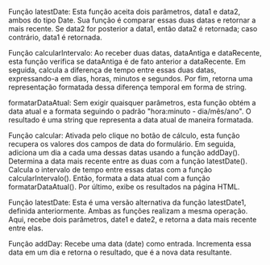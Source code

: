Função latestDate:
Esta função aceita dois parâmetros, data1 e data2, ambos do tipo Date. Sua função é comparar essas duas datas e retornar a mais recente. Se data2 for posterior a data1, então data2 é retornada; caso contrário, data1 é retornada.

Função calcularIntervalo:
Ao receber duas datas, dataAntiga e dataRecente, esta função verifica se dataAntiga é de fato anterior a dataRecente. Em seguida, calcula a diferença de tempo entre essas duas datas, expressando-a em dias, horas, minutos e segundos. Por fim, retorna uma representação formatada dessa diferença temporal em forma de string.

formatarDataAtual:
Sem exigir quaisquer parâmetros, esta função obtém a data atual e a formata seguindo o padrão "hora:minuto - dia/mês/ano". O resultado é uma string que representa a data atual de maneira formatada.

Função calcular:
Ativada pelo clique no botão de cálculo, esta função recupera os valores dos campos de data do formulário. Em seguida, adiciona um dia a cada uma dessas datas usando a função addDay(). Determina a data mais recente entre as duas com a função latestDate(). Calcula o intervalo de tempo entre essas datas com a função calcularIntervalo(). Então, formata a data atual com a função formatarDataAtual(). Por último, exibe os resultados na página HTML.

Função latestDate:
Esta é uma versão alternativa da função latestDate1, definida anteriormente. Ambas as funções realizam a mesma operação. Aqui, recebe dois parâmetros, date1 e date2, e retorna a data mais recente entre elas.

Função addDay:
Recebe uma data (date) como entrada. Incrementa essa data em um dia e retorna o resultado, que é a nova data resultante.
